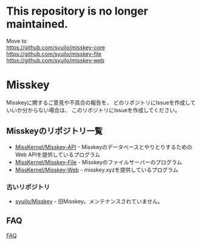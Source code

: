# This repository is no longer maintained.
Move to  
https://github.com/syuilo/misskey-core  
https://github.com/syuilo/misskey-file  
https://github.com/syuilo/misskey-web

# Misskey
Misskeyに関するご意見や不具合の報告を、
どのリポジトリにIssueを作成していいか分からない場合は、
このリポジトリにIssueを作成してください。

## Misskeyのリポジトリ一覧
* [MissKernel/Misskey-API](https://github.com/MissKernel/Misskey-API) - MisskeyのデータベースとやりとりするためのWeb APIを提供しているプログラム
* [MissKernel/Misskey-File](https://github.com/MissKernel/Misskey-File) - Misskeyのファイルサーバーのプログラム
* [MissKernel/Misskey-Web](https://github.com/MissKernel/Misskey-Web) - misskey.xyzを提供しているプログラム

### 古いリポジトリ
* [syuilo/Misskey](https://github.com/syuilo/Misskey) - 旧Misskey。メンテナンスされていません。

## FAQ
[FAQ](FAQ.md)
